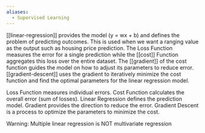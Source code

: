 ```yaml
---
aliases:
  - Supervised Learning
---
```

[[linear-regression]] provides the model (y = wx + b) and defines the problem of predicting outcomes. This is used when we want a ranging value as the output such as housing price prediction. The Loss Function measures the error for a single prediction while the [[cost]] Function aggregates this loss over the entire dataset. The [[gradient]] of the cost function guides the model on how to adjust its parameters to reduce error. [[gradient-descent]] uses the gradient to iteratively minimize the cost function and find the optimal parameters for the linear regression model.

Loss Function measures individual errors. Cost Function calculates the overall error (sum of losses). Linear Regression defines the prediction model. Gradient provides the direction to reduce the error. Gradient Descent is a process to optimize the parameters to minimize the cost.

Warning:
Multiple linear regression is NOT multivariate regression